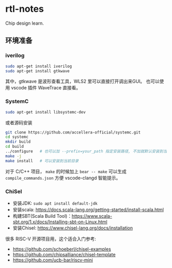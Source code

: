# rtl-notes

Chip design learn.

## 环境准备

### iverilog

```bash
sudo apt-get install iverilog
sudo apt-get install gtkwave
```

其中，gtkwave 是波形查看工具，WLS2 里可以直接打开调出来GUI。
也可以使用 vscode 插件 WaveTrace 直接看。

### SystemC

```bash
sudo apt-get install libsystemc-dev
```

或者源码安装

```bash
git clone https://github.com/accellera-official/systemc.git
cd systemc
mkdir build
cd build
../configure   # 也可以加 --prefix=your_path 指定安装路径, 不加就默认安装到当前仓库根目录
make -j
make install   # 可以安装到当前目录
```

对于 C/C++ 项目， `make` 的时候加上 `bear -- make` 可以生成 `compile_commands.json` 方便 vscode-clangd 智能提示。

### ChiSel

- 安装JDK: `sudo apt install default-jdk`
- 安装scala: <https://docs.scala-lang.org/getting-started/install-scala.html>
- 构建SBT(Scala Build Tool)：<https://www.scala-sbt.org/1.x/docs/Installing-sbt-on-Linux.html>
- 安装Chisel: <https://www.chisel-lang.org/docs/installation>

很多 RISC-V 开源项目用，这个适合入门参考:

- <https://github.com/schoeberl/chisel-examples>
- <https://github.com/chipsalliance/chisel-template>
- <https://github.com/ucb-bar/riscv-mini>
